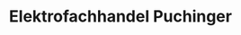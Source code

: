 ---
title: "Elektrofachhandel Puchinger"
url: /linz/elektrofachhandel-puchinger/
shop: Elektronik
---